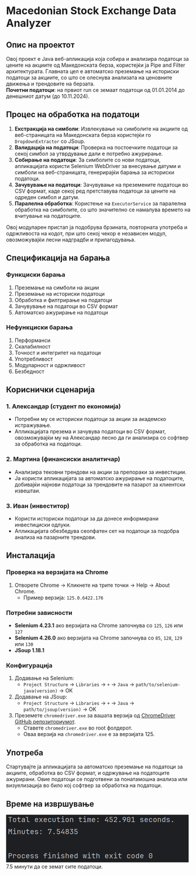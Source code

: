 # Macedonian Stock Exchange Data Analyzer

## Опис на проектот

Овој проект е Java веб-апликација која собира и анализира податоци за цените на акциите од Македонската берза, користејќи ја Pipe and Filter архитектурата. Главната цел е автоматско преземање на историски податоци за акциите, со што се олеснува анализата на ценовните движења и трендовите на берзата.<br>
<b>Почетни податоци</b>: на првиот run се земаат податоци од 01.01.2014 до денешниот датум (до 10.11.2024).

## Процес на обработка на податоци

1. **Екстракција на симболи**: Извлекување на симболите на акциите од веб-страницата на Македонската берза користејќи го `DropdownExtractor` со JSoup.
2. **Валидација на податоци**: Проверка на постоечките податоци за секој симбол за утврдување дали е потребно ажурирање.
3. **Собирање на податоци**: За симболите со нови податоци, апликацијата користи Selenium WebDriver за внесување датуми и симболи на веб-страницата, генерирајќи барања за историски податоци.
4. **Зачувување на податоци**: Зачувување на преземените податоци во CSV формат, каде секој ред претставува податоци за цените на одреден симбол и датум.
5. **Паралелна обработка**: Користење на `ExecutorService` за паралелна обработка на симболите, со што значително се намалува времето на вчитување на податоците.

Овој модуларен пристап ја подобрува брзината, повторната употреба и одржливоста на кодот, при што секој чекор е независен модул, овозможувајќи лесни надградби и прилагодувања.

## Спецификација на барања

### Функциски барања
1. Преземање на симболи на акции
2. Преземање на историски податоци
3. Обработка и филтрирање на податоци
4. Зачувување на податоци во CSV формат
5. Автоматско ажурирање на податоци

### Нефункциски барања
1. Перформанси
2. Скалабилност
3. Точност и интегритет на податоци
4. Употребливост
5. Модуларност и одржливост
6. Безбедност

## Кориснички сценарија

### 1. **Александар (студент по економија)**
   - Потребни му се историски податоци за акции за академско истражување.
   - Апликацијата презема и зачувува податоци во CSV формат, овозможувајќи му на Александар лесно да ги анализира со софтвер за обработка на податоци.

### 2. **Мартина (финансиски аналитичар)**
   - Анализира тековни трендови на акции за препораки за инвестиции.
   - Ја користи апликацијата за автоматско ажурирање на податоците, добивајќи најнови податоци за трендовите на пазарот за клиентски извештаи.

### 3. **Иван (инвеститор)**
   - Користи историски податоци за да донесе информирани инвестициски одлуки.
   - Апликацијата обезбедува сеопфатен сет на податоци за подобра анализа на пазарните трендови.

## Инсталација

### Проверка на верзијата на Chrome
1. Отворете Chrome -> Кликнете на трите точки -> Help -> About Chrome.
   - Пример верзија: `125.0.6422.176`

### Потребни зависности
- **Selenium 4.23.1** ако верзијата на Chrome започнува со `125`, `126` или `127`
- **Selenium 4.26.0** ако верзијата на Chrome започнува со `85`, `128`, `129` или `130`
- **JSoup 1.18.1**

### Конфигурација
1. Додавање на Selenium:
   - `Project Structure` -> `Libraries` -> `+` -> `Java` -> `path/to/selenium-java(version)` -> OK
2. Додавање на JSoup:
   - `Project Structure` -> `Libraries` -> `+` -> `Java` -> `path/to/jsoup(version)` -> OK
3. Преземете `chromedriver.exe` за вашата верзија од [ChromeDriver GitHub репозиториумот](https://github.com/dreamshao/chromedriver).
   - Ставете `chromedriver.exe` во root фолдерот.
   - Оваа верзија на `chromedriver.exe` е за верзијата 125.

## Употреба

Стартувајте ја апликацијата за автоматско преземање на податоци за акциите, обработка во CSV формат, и одржување на податоците ажурирани. Овие податоци се подготвени за понатамошна анализа или визуелизација во било кој софтвер за обработка на податоци.

## Време на извршување
![Време на извршување](time_execute_.png)<br>
7.5 минути да се земат сите податоци.
